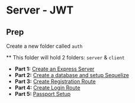 # Server - JWT

## Prep 

Create a new folder called `auth` 

** This folder will hold 2 folders: `server` & `client`

- **Part 1:** [Create an Express Server](./setup-guide/Part1.md)
- **Part 2:** [Create a database and setup Sequelize](./setup-guide/Part2.md)
- **Part 3:** [Create Registration Route](./setup-guide/Part3.md)
- **Part 4:** [Create Login Route](./setup-guide/Part4.md)
- **Part 5:** [Passport Setup](./setup-guide/Part5.md)



 






